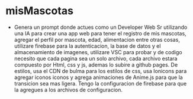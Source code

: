 # misMascotas

* Genera un prompt donde actues como un Developer Web Sr utilizando una IA para crear una app web para tener el registro de mis mascotas, agregar el perfil por mascota, edad, alimentacion entre otras cosas, utilizare firebase para la autenticacion, la base de datos y el almacenamiento de imagenes, utilizare VSC para probar y de codigo necesito que cada pagina sea un solo archivo, cada archivo estara compuesto por Html, css y js, ademas lo subire a github pages. De estilos, usa el CDN de bulma para los estilos de css, usa Ionicons para agregar iconos iconos y agrega animaciones de Anime.js para que la transicion sea mas ligera. Tengo la configuracion de firebase para que la agregues a los archivos de configuracion.
